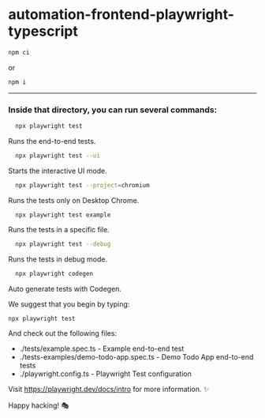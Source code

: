 # automation-frontend-playwright-typescript

```sh
npm ci
```

or

```sh
npm i
```

----

### Inside that directory, you can run several commands:

```sh
  npx playwright test
```
Runs the end-to-end tests.

```sh
  npx playwright test --ui
```
Starts the interactive UI mode.

```sh
  npx playwright test --project=chromium
```
Runs the tests only on Desktop Chrome.

```sh
  npx playwright test example
```
Runs the tests in a specific file.

```sh
  npx playwright test --debug
```
Runs the tests in debug mode.

```sh
  npx playwright codegen
```
Auto generate tests with Codegen.

We suggest that you begin by typing:

    npx playwright test

And check out the following files:
  - ./tests/example.spec.ts - Example end-to-end test
  - ./tests-examples/demo-todo-app.spec.ts - Demo Todo App end-to-end tests
  - ./playwright.config.ts - Playwright Test configuration

Visit https://playwright.dev/docs/intro for more information. ✨

Happy hacking! 🎭
